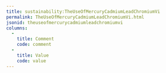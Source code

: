 ```yaml
---
title: sustainability:TheUseOfMercuryCadmiumLeadChromiumVi
permalink: TheUseOfMercuryCadmiumLeadChromiumVi.html
jsonid: theuseofmercurycadmiumleadchromiumvi
columns:
  - 
    title: Comment
    code: comment
  - 
    title: Value
    code: value
---
```

